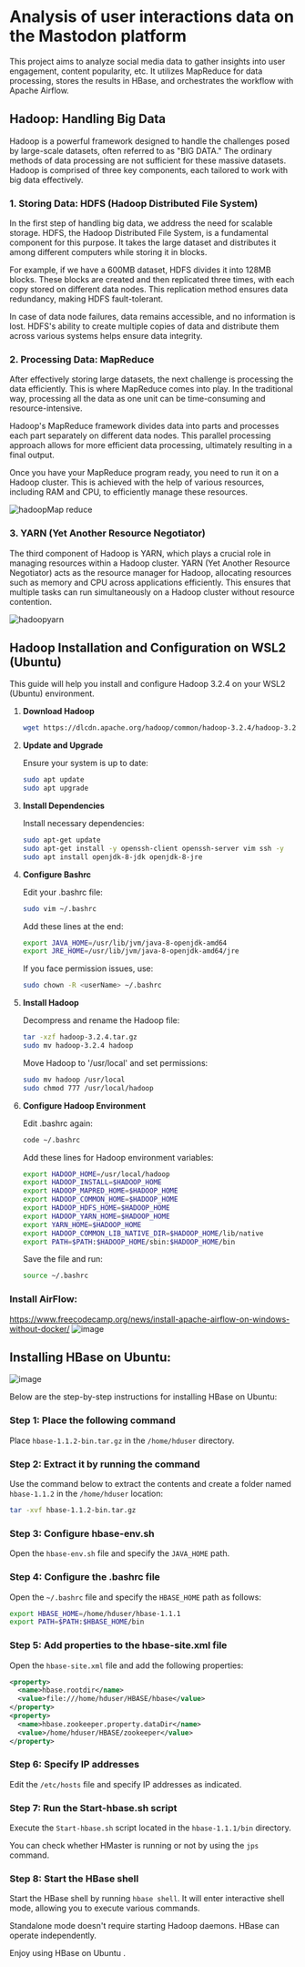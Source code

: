 # Analysis of user interactions data on the Mastodon platform
This project aims to analyze social media data to gather insights into user engagement, content popularity, etc. It utilizes MapReduce for data processing, stores the results in HBase, and orchestrates the workflow with Apache Airflow.

## Hadoop: Handling Big Data

Hadoop is a powerful framework designed to handle the challenges posed by large-scale datasets, often referred to as "BIG DATA." The ordinary methods of data processing are not sufficient for these massive datasets. Hadoop is comprised of three key components, each tailored to work with big data effectively.

### 1. Storing Data: HDFS (Hadoop Distributed File System)

In the first step of handling big data, we address the need for scalable storage. HDFS, the Hadoop Distributed File System, is a fundamental component for this purpose. It takes the large dataset and distributes it among different computers while storing it in blocks.

For example, if we have a 600MB dataset, HDFS divides it into 128MB blocks. These blocks are created and then replicated three times, with each copy stored on different data nodes. This replication method ensures data redundancy, making HDFS fault-tolerant.

In case of data node failures, data remains accessible, and no information is lost. HDFS's ability to create multiple copies of data and distribute them across various systems helps ensure data integrity.

### 2. Processing Data: MapReduce

After effectively storing large datasets, the next challenge is processing the data efficiently. This is where MapReduce comes into play. In the traditional way, processing all the data as one unit can be time-consuming and resource-intensive. 

Hadoop's MapReduce framework divides data into parts and processes each part separately on different data nodes. This parallel processing approach allows for more efficient data processing, ultimately resulting in a final output.

Once you have your MapReduce program ready, you need to run it on a Hadoop cluster. This is achieved with the help of various resources, including RAM and CPU, to efficiently manage these resources.

![hadoopMap reduce](https://github.com/elouardyabderrahim/Analysis-of-user-interactions-data-on-the-Mastodon-platform/assets/101024060/adbc99e9-50d4-4590-a379-f42364c9bf40)

### 3. YARN (Yet Another Resource Negotiator)

The third component of Hadoop is YARN, which plays a crucial role in managing resources within a Hadoop cluster. YARN (Yet Another Resource Negotiator) acts as the resource manager for Hadoop, allocating resources such as memory and CPU across applications efficiently. This ensures that multiple tasks can run simultaneously on a Hadoop cluster without resource contention.

![hadoopyarn](https://github.com/elouardyabderrahim/Analysis-of-user-interactions-data-on-the-Mastodon-platform/assets/101024060/84deaa89-8a66-4701-add7-029a4d38b8d4)

## Hadoop Installation and Configuration on WSL2 (Ubuntu)
This guide will help you install and configure Hadoop 3.2.4 on your WSL2 (Ubuntu) environment.

1. **Download Hadoop**

   ```bash
   wget https://dlcdn.apache.org/hadoop/common/hadoop-3.2.4/hadoop-3.2.4.tar.gz
   ```

2. **Update and Upgrade**

   Ensure your system is up to date:

   ```bash
   sudo apt update
   sudo apt upgrade
   ```

3. **Install Dependencies**

   Install necessary dependencies:

   ```bash
   sudo apt-get update
   sudo apt-get install -y openssh-client openssh-server vim ssh -y
   sudo apt install openjdk-8-jdk openjdk-8-jre
   ```

4. **Configure Bashrc**

   Edit your .bashrc file:

   ```bash
   sudo vim ~/.bashrc
   ```

   Add these lines at the end:

   ```bash
   export JAVA_HOME=/usr/lib/jvm/java-8-openjdk-amd64
   export JRE_HOME=/usr/lib/jvm/java-8-openjdk-amd64/jre
   ```

   If you face permission issues, use:

   ```bash
   sudo chown -R <userName> ~/.bashrc
   ```

5. **Install Hadoop**

   Decompress and rename the Hadoop file:

   ```bash
   tar -xzf hadoop-3.2.4.tar.gz
   sudo mv hadoop-3.2.4 hadoop
   ```

   Move Hadoop to '/usr/local' and set permissions:

   ```bash
   sudo mv hadoop /usr/local
   sudo chmod 777 /usr/local/hadoop
   ```

6. **Configure Hadoop Environment**

   Edit .bashrc again:

   ```bash
   code ~/.bashrc
   ```

   Add these lines for Hadoop environment variables:

   ```bash
   export HADOOP_HOME=/usr/local/hadoop
   export HADOOP_INSTALL=$HADOOP_HOME
   export HADOOP_MAPRED_HOME=$HADOOP_HOME
   export HADOOP_COMMON_HOME=$HADOOP_HOME
   export HADOOP_HDFS_HOME=$HADOOP_HOME
   export HADOOP_YARN_HOME=$HADOOP_HOME
   export YARN_HOME=$HADOOP_HOME
   export HADOOP_COMMON_LIB_NATIVE_DIR=$HADOOP_HOME/lib/native
   export PATH=$PATH:$HADOOP_HOME/sbin:$HADOOP_HOME/bin
   ```

   Save the file and run:

   ```bash
   source ~/.bashrc
   
### Install AirFlow:
https://www.freecodecamp.org/news/install-apache-airflow-on-windows-without-docker/
![image](https://github.com/elouardyabderrahim/Analysis-of-user-interactions-data-on-the-Mastodon-platform/assets/101024060/b3064af0-fe35-4a30-83a4-08047a643395)

## Installing HBase on Ubuntu:
![image](https://github.com/elouardyabderrahim/Analysis-of-user-interactions-data-on-the-Mastodon-platform/assets/101024060/ca8b3570-ecd6-4fea-be50-8076809b813d)



Below are the step-by-step instructions for installing HBase on Ubuntu:

### Step 1: Place the following command

Place `hbase-1.1.2-bin.tar.gz` in the `/home/hduser` directory.

### Step 2: Extract it by running the command

Use the command below to extract the contents and create a folder named `hbase-1.1.2` in the `/home/hduser` location:

```bash
tar -xvf hbase-1.1.2-bin.tar.gz
```

### Step 3: Configure hbase-env.sh

Open the `hbase-env.sh` file and specify the `JAVA_HOME` path.

### Step 4: Configure the .bashrc file

Open the `~/.bashrc` file and specify the `HBASE_HOME` path as follows:

```bash
export HBASE_HOME=/home/hduser/hbase-1.1.1
export PATH=$PATH:$HBASE_HOME/bin
```

### Step 5: Add properties to the hbase-site.xml file

Open the `hbase-site.xml` file and add the following properties:

```xml
<property>
  <name>hbase.rootdir</name>
  <value>file:///home/hduser/HBASE/hbase</value>
</property>
<property>
  <name>hbase.zookeeper.property.dataDir</name>
  <value>/home/hduser/HBASE/zookeeper</value>
</property>
```

### Step 6: Specify IP addresses

Edit the `/etc/hosts` file and specify IP addresses as indicated.

### Step 7: Run the Start-hbase.sh script

Execute the `Start-hbase.sh` script located in the `hbase-1.1.1/bin` directory.

You can check whether HMaster is running or not by using the `jps` command.

### Step 8: Start the HBase shell

Start the HBase shell by running `hbase shell`. It will enter interactive shell mode, allowing you to execute various commands.

Standalone mode doesn't require starting Hadoop daemons. HBase can operate independently.

Enjoy using HBase on Ubuntu .
